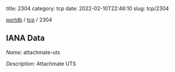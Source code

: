 title: 2304
category: tcp
date: 2022-02-10T22:46:10
slug: tcp/2304

[portdb](/) / [tcp](/category/tcp.html) / 2304


## IANA Data

_Name:_ attachmate-uts

_Description:_ Attachmate UTS

